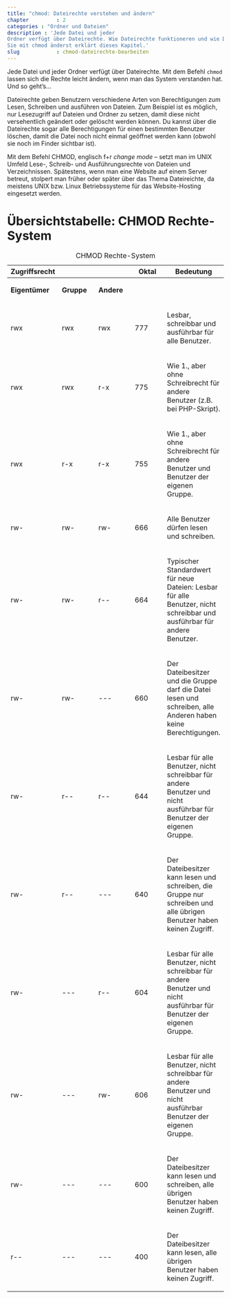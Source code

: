 ```yaml
---
title: "chmod: Dateirechte verstehen und ändern"
chapter         : 2
categories : "Ordner und Dateien"
description : 'Jede Datei und jeder
Ordner verfügt über Dateirechte. Wie Dateirechte funktioneren und wie Du
Sie mit chmod änderst erklärt dieses Kapitel.'
slug            : chmod-dateirechte-bearbeiten
---
```

Jede Datei und jeder Ordner verfügt über Dateirechte. Mit dem Befehl
`chmod` lassen sich die Rechte leicht ändern, wenn man das System
verstanden hat. Und so geht’s…
<!-- readmore -->

Dateirechte geben Benutzern verschiedene Arten von Berechtigungen zum
Lesen, Schreiben und ausführen von Dateien. Zum Beispiel ist es möglich,
nur Lesezugriff auf Dateien und Ordner zu setzen, damit diese nicht
versehentlich geändert oder gelöscht werden können. Du kannst über die
Dateirechte sogar alle Berechtigungen für einen bestimmten Benutzer
löschen, damit die Datei noch nicht einmal geöffnet werden kann (obwohl
sie noch im Finder sichtbar ist).

Mit dem Befehl CHMOD, englisch f+r *change mode* – setzt man im UNIX
Umfeld Lese-, Schreib- und Ausführungsrechte von Dateien und
Verzeichnissen. Spätestens, wenn man eine Website auf einem Server
betreut, stolpert man früher oder später über das Thema Dateireichte, da
meistens UNIX bzw. Linux Betriebssysteme für das Website-Hosting
eingesetzt werden.

# Übersichtstabelle: CHMOD Rechte-System

<table>
<caption>CHMOD Rechte-System</caption>
<colgroup>
<col style="width: 20%" />
<col style="width: 20%" />
<col style="width: 20%" />
<col style="width: 20%" />
<col style="width: 20%" />
</colgroup>
<thead>
<tr class="header">
<th>Zugriffsrecht</th>
<th></th>
<th></th>
<th>Oktal</th>
<th>Bedeutung</th>
</tr>
</thead>
<tbody>
<tr class="odd">
<td><p><strong>Eigentümer</strong></p></td>
<td><p><strong>Gruppe</strong></p></td>
<td><p><strong>Andere</strong></p></td>
<td></td>
<td></td>
</tr>
<tr class="even">
<td><p>rwx</p></td>
<td><p>rwx</p></td>
<td><p>rwx</p></td>
<td><p>777</p></td>
<td><p>Lesbar, schreibbar und ausführbar für alle Benutzer.</p></td>
</tr>
<tr class="odd">
<td><p>rwx</p></td>
<td><p>rwx</p></td>
<td><p>r-x</p></td>
<td><p>775</p></td>
<td><p>Wie 1., aber ohne Schreibrecht für andere Benutzer (z.B. bei PHP-Skript).</p></td>
</tr>
<tr class="even">
<td><p>rwx</p></td>
<td><p>r-x</p></td>
<td><p>r-x</p></td>
<td><p>755</p></td>
<td><p>Wie 1., aber ohne Schreibrecht für andere Benutzer und Benutzer der eigenen Gruppe.</p></td>
</tr>
<tr class="odd">
<td><p>rw-</p></td>
<td><p>rw-</p></td>
<td><p>rw-</p></td>
<td><p>666</p></td>
<td><p>Alle Benutzer dürfen lesen und schreiben.<br />
</p></td>
</tr>
<tr class="even">
<td><p>rw-</p></td>
<td><p>rw-</p></td>
<td><p>r--</p></td>
<td><p>664</p></td>
<td><p>Typischer Standardwert für neue Dateien: Lesbar für alle Benutzer, nicht schreibbar und ausführbar für andere Benutzer.</p></td>
</tr>
<tr class="odd">
<td><p>rw-</p></td>
<td><p>rw-</p></td>
<td><p>---</p></td>
<td><p>660</p></td>
<td><p>Der Dateibesitzer und die Gruppe darf die Datei lesen und schreiben, alle Anderen haben keine Berechtigungen.<br />
</p></td>
</tr>
<tr class="even">
<td><p>rw-</p></td>
<td><p>r--</p></td>
<td><p>r--</p></td>
<td><p>644</p></td>
<td><p>Lesbar für alle Benutzer, nicht schreibbar für andere Benutzer und nicht ausführbar für Benutzer der eigenen Gruppe.</p></td>
</tr>
<tr class="odd">
<td><p>rw-</p></td>
<td><p>r--</p></td>
<td><p>---</p></td>
<td><p>640</p></td>
<td><p>Der Dateibesitzer kann lesen und schreiben, die Gruppe nur schreiben und alle übrigen Benutzer haben keinen Zugriff.</p></td>
</tr>
<tr class="even">
<td><p>rw-</p></td>
<td><p>---</p></td>
<td><p>r--</p></td>
<td><p>604</p></td>
<td><p>Lesbar für alle Benutzer, nicht schreibbar für andere Benutzer und nicht ausführbar für Benutzer der eigenen Gruppe.</p></td>
</tr>
<tr class="odd">
<td><p>rw-</p></td>
<td><p>---</p></td>
<td><p>rw-</p></td>
<td><p>606</p></td>
<td><p>Lesbar für alle Benutzer, nicht schreibbar für andere Benutzer und nicht ausführbar Benutzer der eigenen Gruppe.</p></td>
</tr>
<tr class="even">
<td><p>rw-</p></td>
<td><p>---</p></td>
<td><p>---</p></td>
<td><p>600</p></td>
<td><p>Der Dateibesitzer kann lesen und schreiben, alle übrigen Benutzer haben keinen Zugriff.</p></td>
</tr>
<tr class="odd">
<td><p>r--</p></td>
<td><p>---</p></td>
<td><p>---</p></td>
<td><p>400</p></td>
<td><p>Der Dateibesitzer kann lesen, alle übrigen Benutzer haben keinen Zugriff.</p></td>
</tr>
</tbody>
</table>
